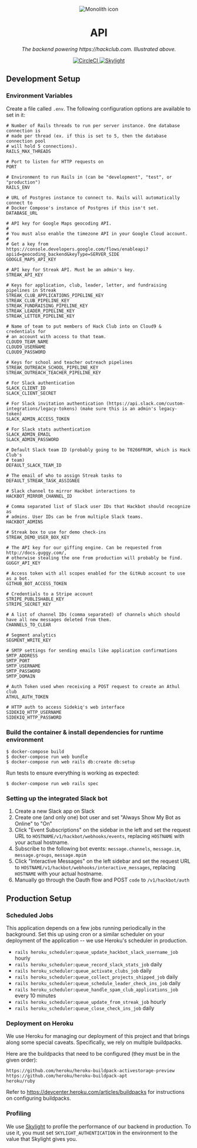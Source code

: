 <p align="center"><img alt="Monolith icon" src="https://i.imgur.com/GmQ9E9B.png"></a>
<h1 align="center">API</h1>
<p align="center"><i>The backend powering https://hackclub.com. Illustrated above.</i></p>
<p align="center">
  <a href="https://circleci.com/gh/hackclub/api">
    <img alt="CircleCI" src="https://img.shields.io/circleci/project/github/hackclub/monolith.svg">
  </a>
  <a href="https://oss.skylight.io/app/applications/WFTfslPPiTpG">
    <img alt="Skylight" src="https://badges.skylight.io/status/WFTfslPPiTpG.svg">
  </a>
</p>

## Development Setup

### Environment Variables

Create a file called `.env`. The following configuration options are available to set in it:

```
# Number of Rails threads to run per server instance. One database connection is
# made per thread (ex. if this is set to 5, then the database connection pool
# will hold 5 connections).
RAILS_MAX_THREADS

# Port to listen for HTTP requests on
PORT

# Environment to run Rails in (can be "development", "test", or "production")
RAILS_ENV

# URL of Postgres instance to connect to. Rails will automatically connect to
# Docker Compose's instance of Postgres if this isn't set.
DATABASE_URL

# API key for Google Maps geocoding API.
#
# You must also enable the timezone API in your Google Cloud account.
#
# Get a key from https://console.developers.google.com/flows/enableapi?apiid=geocoding_backend&keyType=SERVER_SIDE
GOOGLE_MAPS_API_KEY

# API key for Streak API. Must be an admin's key.
STREAK_API_KEY

# Keys for application, club, leader, letter, and fundraising pipelines in Streak
STREAK_CLUB_APPLICATIONS_PIPELINE_KEY
STREAK_CLUB_PIPELINE_KEY
STREAK_FUNDRAISING_PIPELINE_KEY
STREAK_LEADER_PIPELINE_KEY
STREAK_LETTER_PIPELINE_KEY

# Name of team to put members of Hack Club into on Cloud9 & credentials for
# an account with access to that team.
CLOUD9_TEAM_NAME
CLOUD9_USERNAME
CLOUD9_PASSWORD

# Keys for school and teacher outreach pipelines
STREAK_OUTREACH_SCHOOL_PIPELINE_KEY
STREAK_OUTREACH_TEACHER_PIPELINE_KEY

# For Slack authentication
SLACK_CLIENT_ID
SLACK_CLIENT_SECRET

# For Slack invitation authentication (https://api.slack.com/custom-integrations/legacy-tokens) (make sure this is an admin's legacy-token)
SLACK_ADMIN_ACCESS_TOKEN

# For Slack stats authentication
SLACK_ADMIN_EMAIL
SLACK_ADMIN_PASSWORD

# Default Slack team ID (probably going to be T0266FRGM, which is Hack Club's
# team)
DEFAULT_SLACK_TEAM_ID

# The email of who to assign Streak tasks to
DEFAULT_STREAK_TASK_ASSIGNEE

# Slack channel to mirror Hackbot interactions to
HACKBOT_MIRROR_CHANNEL_ID

# Comma separated list of Slack user IDs that Hackbot should recognize as
# admins. User IDs can be from multiple Slack teams.
HACKBOT_ADMINS

# Streak box to use for demo check-ins
STREAK_DEMO_USER_BOX_KEY

# The API key for our giffing engine. Can be requested from http://docs.guggy.com/,
# otherwise stealing the one from production will probably be find.
GUGGY_API_KEY

# Access token with all scopes enabled for the GitHub account to use as a bot.
GITHUB_BOT_ACCESS_TOKEN

# Credentials to a Stripe account
STRIPE_PUBLISHABLE_KEY
STRIPE_SECRET_KEY

# A list of channel IDs (comma separated) of channels which should have all new messages deleted from them.
CHANNELS_TO_CLEAR

# Segment analytics
SEGMENT_WRITE_KEY

# SMTP settings for sending emails like application confirmations
SMTP_ADDRESS
SMTP_PORT
SMTP_USERNAME
SMTP_PASSWORD
SMTP_DOMAIN

# Auth Token used when receiving a POST request to create an Athul club
ATHUL_AUTH_TOKEN

# HTTP auth to access Sidekiq's web interface
SIDEKIQ_HTTP_USERNAME
SIDEKIQ_HTTP_PASSWORD
```

### Build the container & install dependencies for runtime environment

    $ docker-compose build
    $ docker-compose run web bundle
    $ docker-compose run web rails db:create db:setup

Run tests to ensure everything is working as expected:

    $ docker-compose run web rails spec

### Setting up the integrated Slack bot

1. Create a new Slack app on Slack
2. Create one (and only one) bot user and set "Always Show My Bot as Online" to "On"
3. Click "Event Subscriptions" on the sidebar in the left and set the request URL to `HOSTNAME/v1/hackbot/webhooks/events`, replacing `HOSTNAME` with your actual hostname.
4. Subscribe to the following bot events: `message.channels`, `message.im`, `message.groups`, `message.mpim`
5. Click "Interactive Messages" on the left sidebar and set the request URL to `HOSTNAME/v1/hackbot/webhooks/interactive_messages`, replacing `HOSTNAME` with your actual hostname.
6. Manually go through the Oauth flow and POST `code` to `/v1/hackbot/auth`

## Production Setup

### Scheduled Jobs

This application depends on a few jobs running periodically in the background. Set this up using cron or a similar scheduler on your deployment of the application -- we use Heroku's scheduler in production.

- `rails heroku_scheduler:queue_update_hackbot_slack_username_job` hourly
- `rails heroku_scheduler:queue_record_slack_stats_job` daily
- `rails heroku_scheduler:queue_activate_clubs_job` daily
- `rails heroku_scheduler:queue_collect_projects_shipped_job` daily
- `rails heroku_scheduler:queue_schedule_leader_check_ins_job` daily
- `rails heroku_scheduler:queue_handle_spam_club_applications_job` every 10 minutes
- `rails heroku_scheduler:queue_update_from_streak_job` hourly
- `rails heroku_scheduler:queue_close_check_ins_job` daily

### Deployment on Heroku

We use Heroku for managing our deployment of this project and that brings along some special caveats. Specifically, we rely on multiple buildpacks.

Here are the buildpacks that need to be configured (they must be in the given order):

```
https://github.com/heroku/heroku-buildpack-activestorage-preview
https://github.com/heroku/heroku-buildpack-apt
heroku/ruby
```

Refer to https://devcenter.heroku.com/articles/buildpacks for instructions on configuring buildpacks.

### Profiling

We use [Skylight](https://www.skylight.io) to profile the performance of our backend in production. To use it, you must set `SKYLIGHT_AUTHENTICATION` in the environment to the value that Skylight gives you.
